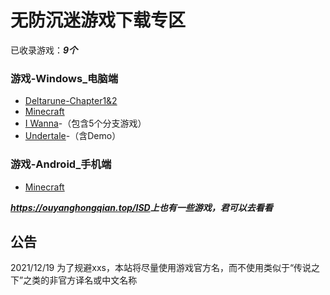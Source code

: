 # 无防沉迷游戏下载专区
已收录游戏：___9个___
### 游戏-Windows_电脑端
- [Deltarune-Chapter1&2](https://ouyanghongqian.top/game/deltarune)
- [Minecraft](https://ouyanghongqian.top/game/minecraft)
- [I Wanna](https://ouyanghongqian.top/game/iwanna)-（包含5个分支游戏）
- [Undertale](https://ouyanghongqian.top/game/undertale)-（含Demo）
### 游戏-Android_手机端
- [Minecraft](https://ouyanghongqian.top/game/minecraft)<br/>


___<https://ouyanghongqian.top/ISD>上也有一些游戏，君可以去看看___
## 公告
2021/12/19 为了规避xxs，本站将尽量使用游戏官方名，而不使用类似于“传说之下”之类的非官方译名或中文名称
